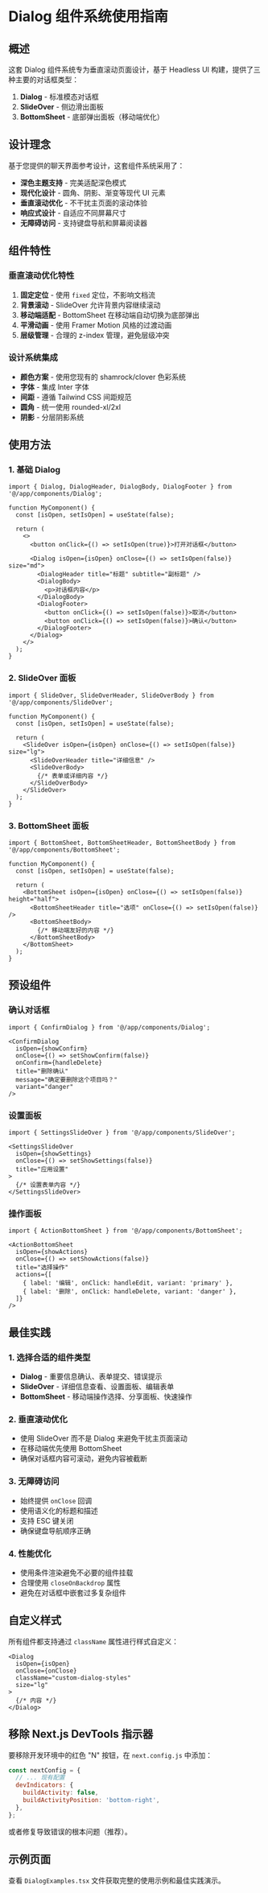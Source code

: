 # Dialog 组件系统使用指南

## 概述

这套 Dialog 组件系统专为垂直滚动页面设计，基于 Headless UI 构建，提供了三种主要的对话框类型：

1. **Dialog** - 标准模态对话框
2. **SlideOver** - 侧边滑出面板
3. **BottomSheet** - 底部弹出面板（移动端优化）

## 设计理念

基于您提供的聊天界面参考设计，这套组件系统采用了：

- **深色主题支持** - 完美适配深色模式
- **现代化设计** - 圆角、阴影、渐变等现代 UI 元素
- **垂直滚动优化** - 不干扰主页面的滚动体验
- **响应式设计** - 自适应不同屏幕尺寸
- **无障碍访问** - 支持键盘导航和屏幕阅读器

## 组件特性

### 垂直滚动优化特性

1. **固定定位** - 使用 `fixed` 定位，不影响文档流
2. **背景滚动** - SlideOver 允许背景内容继续滚动
3. **移动端适配** - BottomSheet 在移动端自动切换为底部弹出
4. **平滑动画** - 使用 Framer Motion 风格的过渡动画
5. **层级管理** - 合理的 z-index 管理，避免层级冲突

### 设计系统集成

- **颜色方案** - 使用您现有的 shamrock/clover 色彩系统
- **字体** - 集成 Inter 字体
- **间距** - 遵循 Tailwind CSS 间距规范
- **圆角** - 统一使用 rounded-xl/2xl
- **阴影** - 分层阴影系统

## 使用方法

### 1. 基础 Dialog

```tsx
import { Dialog, DialogHeader, DialogBody, DialogFooter } from '@/app/components/Dialog';

function MyComponent() {
  const [isOpen, setIsOpen] = useState(false);

  return (
    <>
      <button onClick={() => setIsOpen(true)}>打开对话框</button>
      
      <Dialog isOpen={isOpen} onClose={() => setIsOpen(false)} size="md">
        <DialogHeader title="标题" subtitle="副标题" />
        <DialogBody>
          <p>对话框内容</p>
        </DialogBody>
        <DialogFooter>
          <button onClick={() => setIsOpen(false)}>取消</button>
          <button onClick={() => setIsOpen(false)}>确认</button>
        </DialogFooter>
      </Dialog>
    </>
  );
}
```

### 2. SlideOver 面板

```tsx
import { SlideOver, SlideOverHeader, SlideOverBody } from '@/app/components/SlideOver';

function MyComponent() {
  const [isOpen, setIsOpen] = useState(false);

  return (
    <SlideOver isOpen={isOpen} onClose={() => setIsOpen(false)} size="lg">
      <SlideOverHeader title="详细信息" />
      <SlideOverBody>
        {/* 表单或详细内容 */}
      </SlideOverBody>
    </SlideOver>
  );
}
```

### 3. BottomSheet 面板

```tsx
import { BottomSheet, BottomSheetHeader, BottomSheetBody } from '@/app/components/BottomSheet';

function MyComponent() {
  const [isOpen, setIsOpen] = useState(false);

  return (
    <BottomSheet isOpen={isOpen} onClose={() => setIsOpen(false)} height="half">
      <BottomSheetHeader title="选项" onClose={() => setIsOpen(false)} />
      <BottomSheetBody>
        {/* 移动端友好的内容 */}
      </BottomSheetBody>
    </BottomSheet>
  );
}
```

## 预设组件

### 确认对话框

```tsx
import { ConfirmDialog } from '@/app/components/Dialog';

<ConfirmDialog
  isOpen={showConfirm}
  onClose={() => setShowConfirm(false)}
  onConfirm={handleDelete}
  title="删除确认"
  message="确定要删除这个项目吗？"
  variant="danger"
/>
```

### 设置面板

```tsx
import { SettingsSlideOver } from '@/app/components/SlideOver';

<SettingsSlideOver
  isOpen={showSettings}
  onClose={() => setShowSettings(false)}
  title="应用设置"
>
  {/* 设置表单内容 */}
</SettingsSlideOver>
```

### 操作面板

```tsx
import { ActionBottomSheet } from '@/app/components/BottomSheet';

<ActionBottomSheet
  isOpen={showActions}
  onClose={() => setShowActions(false)}
  title="选择操作"
  actions={[
    { label: '编辑', onClick: handleEdit, variant: 'primary' },
    { label: '删除', onClick: handleDelete, variant: 'danger' },
  ]}
/>
```

## 最佳实践

### 1. 选择合适的组件类型

- **Dialog** - 重要信息确认、表单提交、错误提示
- **SlideOver** - 详细信息查看、设置面板、编辑表单
- **BottomSheet** - 移动端操作选择、分享面板、快速操作

### 2. 垂直滚动优化

- 使用 SlideOver 而不是 Dialog 来避免干扰主页面滚动
- 在移动端优先使用 BottomSheet
- 确保对话框内容可滚动，避免内容被截断

### 3. 无障碍访问

- 始终提供 `onClose` 回调
- 使用语义化的标题和描述
- 支持 ESC 键关闭
- 确保键盘导航顺序正确

### 4. 性能优化

- 使用条件渲染避免不必要的组件挂载
- 合理使用 `closeOnBackdrop` 属性
- 避免在对话框中嵌套过多复杂组件

## 自定义样式

所有组件都支持通过 `className` 属性进行样式自定义：

```tsx
<Dialog
  isOpen={isOpen}
  onClose={onClose}
  className="custom-dialog-styles"
  size="lg"
>
  {/* 内容 */}
</Dialog>
```

## 移除 Next.js DevTools 指示器

要移除开发环境中的红色 "N" 按钮，在 `next.config.js` 中添加：

```javascript
const nextConfig = {
  // ... 现有配置
  devIndicators: {
    buildActivity: false,
    buildActivityPosition: 'bottom-right',
  },
};
```

或者修复导致错误的根本问题（推荐）。

## 示例页面

查看 `DialogExamples.tsx` 文件获取完整的使用示例和最佳实践演示。

